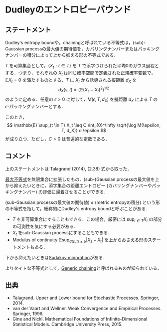 # Dudleyのエントロピーバウンド

## ステートメント

Dudley's entropy boundや，chainingと呼ばれている不等式は，(sub)-Gaussian processの最大値の期待値を，カバリングナンバーまたはパッキングナンバーの積分によって上から抑える形の不等式である．

$T$ を可算集合として，$\{ X_t: t \in T \}$ を $T$ で添字づけられた平均0のガウス過程とする．つまり，それぞれの $X_t$ は同じ確率空間で定義された正規確率変数で，$\mathbb{E} X_t = 0$ を満たすものとする．$T$ に $X_t$ から誘導される擬距離 $d_X$ を
$$
d_X(s, t) = (\mathbb{E} (X_s - X_t)^2)^{1/2}
$$
のように定める．任意の $\epsilon > 0$ に対して，$M(\epsilon, T, d_X)$ を擬距離 $d_X$ による $T$ の $\epsilon$-パッキングナンバーとする．

このとき，
$$
\mathbb{E} \sup_{t \in T} X_t \leq C \int_{0}^\infty \sqrt{\log M(\epsilon, T, d_X)} d \epsilon
$$
が成り立つ．ただし，$C > 0$ は普遍的な定数である．

## コメント

上のステートメントは Talagrand (2014), (2.38) 式から取った．

[最大不等式](maximal_inequality.md)を無限集合に拡張したもの．(sub-)Gaussian processの最大値を上から抑えたいときに，添字集合の距離エントロピー (カバリングナンバーやパッキングナンバー) の評価に帰着させることができる．

(sub-Gaussian processの最大値の期待値) $\leq$ (metric entropyの積分) という形の不等式を指して，総称的にDudley's entropy boundと呼ぶことがある．

- $T$ を非可算集合にすることもできる．この場合，厳密には $\sup_{t \in T} X_t$ の部分の可測性を気にする必要がある．
- $X_t$ をsub-Gaussian processにすることもできる．
- Modulus of continuity $\mathbb{E} \sup_{d(s, t) \leq \delta} |X_s - X_t|$ を上からおさえる形のステートメントもある．

下から抑えたいときは[Sudakov minoration](sudakov_minoration.md)がある．

よりタイトな不等式として，[Generic chaining](generic_chaining.md)と呼ばれるものが知られている．

## 出典

- Talagrand. Upper and Lower bound for Stochastic Processes. Springer, 2014.
- van der Vaart and Wellner. Weak Convergence and Empirical Processes. Springer, 1996.
- Gine and Nickl. Mathematical Foundations of Infinite-Dimensional Statistical Models. Cambridge University Press, 2015.
